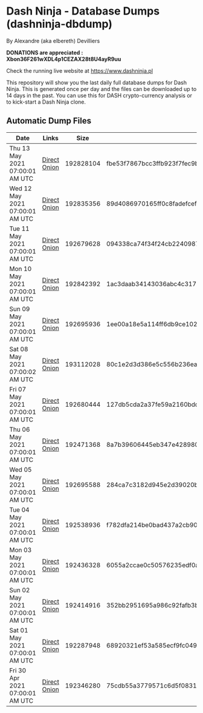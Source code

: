# Dash Ninja - Database Dumps (dashninja-dbdump)
By Alexandre (aka elbereth) Devilliers

**DONATIONS are appreciated : Xbon36F261wXDL4p1CEZAX28t8U4ayR9uu**

Check the running live website at https://www.dashninja.pl

This repository will show you the last daily full database dumps for Dash Ninja. This is generated once per day and the files can be downloaded up to 14 days in the past.
You can use this for DASH crypto-currency analysis or to kick-start a Dash Ninja clone.


## Automatic Dump Files
| Date | Links | Size | SHA256 |
|--|--|--|--|
| Thu 13 May 2021 07:00:01 AM UTC | [Direct](https://oshi.at/uVbNYA) [Onion](http://oshiatwowvdbshka.onion/uVbNYA) | 192828104 | fbe53f7867bcc3ffb923f7fec9b2c85b54efbcc4ba7c407e718a1d5cc691dd2f | 
| Wed 12 May 2021 07:00:01 AM UTC | [Direct](https://oshi.at/FAvFta) [Onion](http://oshiatwowvdbshka.onion/FAvFta) | 192835356 | 89d4086970165ff0c8fadefcef12687223f97300a445cf51bb2b2b89fc0abd06 | 
| Tue 11 May 2021 07:00:01 AM UTC | [Direct](https://oshi.at/qpzyWD) [Onion](http://oshiatwowvdbshka.onion/qpzyWD) | 192679628 | 094338ca74f34f24cb22409876b5b799318416f3d307cbfe13be20efd92ba920 | 
| Mon 10 May 2021 07:00:01 AM UTC | [Direct](https://oshi.at/ywxwgG) [Onion](http://oshiatwowvdbshka.onion/ywxwgG) | 192842392 | 1ac3daab34143036abc4c3170493869a2f324063016dbd39361d54ba40c0d2ab | 
| Sun 09 May 2021 07:00:01 AM UTC | [Direct](https://oshi.at/ExrxxY) [Onion](http://oshiatwowvdbshka.onion/ExrxxY) | 192695936 | 1ee00a18e5a114ff6db9ce10202b1e27e08df0e364f04dafa1e52b6efce5d2f9 | 
| Sat 08 May 2021 07:00:02 AM UTC | [Direct](https://oshi.at/MiVxvY) [Onion](http://oshiatwowvdbshka.onion/MiVxvY) | 193112028 | 80c1e2d3d386e5c556b236ea82f779df59ad570698c0aaab0d206c413155fa1b | 
| Fri 07 May 2021 07:00:01 AM UTC | [Direct](https://oshi.at/wqrqpY) [Onion](http://oshiatwowvdbshka.onion/wqrqpY) | 192680444 | 127db5cda2a37fe59a2160bdd601b2ac46091c26ce5af2ceae812f0ef2b38f24 | 
| Thu 06 May 2021 07:00:01 AM UTC | [Direct](https://oshi.at/nQZVQX) [Onion](http://oshiatwowvdbshka.onion/nQZVQX) | 192471368 | 8a7b39606445eb347e428980ca2afbb59966302bc602530b9206a91387614a6a | 
| Wed 05 May 2021 07:00:01 AM UTC | [Direct](https://oshi.at/hTgtwT) [Onion](http://oshiatwowvdbshka.onion/hTgtwT) | 192695588 | 284ca7c3182d945e2d39020bf29eae4e754edcda70f36650284c6b5845cb4f93 | 
| Tue 04 May 2021 07:00:01 AM UTC | [Direct](https://oshi.at/KvfDWi) [Onion](http://oshiatwowvdbshka.onion/KvfDWi) | 192538936 | f782dfa214be0bad437a2cb906d342cc2db390d47729452430e0cae02ae0f1eb | 
| Mon 03 May 2021 07:00:01 AM UTC | [Direct](https://oshi.at/pXbFMa) [Onion](http://oshiatwowvdbshka.onion/pXbFMa) | 192436328 | 6055a2ccae0c50576235edf0aecb99b74668d28afa735ecb35927562f5df006e | 
| Sun 02 May 2021 07:00:01 AM UTC | [Direct](https://oshi.at/svwPXc) [Onion](http://oshiatwowvdbshka.onion/svwPXc) | 192414916 | 352bb2951695a986c92fafb3b727144249b7f489e032981e3507392d533b0e67 | 
| Sat 01 May 2021 07:00:01 AM UTC | [Direct](https://oshi.at/zSKNAB) [Onion](http://oshiatwowvdbshka.onion/zSKNAB) | 192287948 | 68920321ef53a585ecf9fc049e23f5b27749aea765d50c41934be6ab2b141305 | 
| Fri 30 Apr 2021 07:00:01 AM UTC | [Direct](https://oshi.at/eqDSvg) [Onion](http://oshiatwowvdbshka.onion/eqDSvg) | 192346280 | 75cdb55a3779571c6d5f0831b5a27cdbfd6a7fa98852d812d55117f4986eff72 | 
